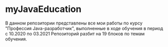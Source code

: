 # myJavaEducation
В данном репозитории представлены все мои работы по курсу "Профессия Java-разработчик",
выполненные в ходе обучения в период с 10.2020 по 03.2021
Репозиторий разбит на 19 блоков по темам обучения.
